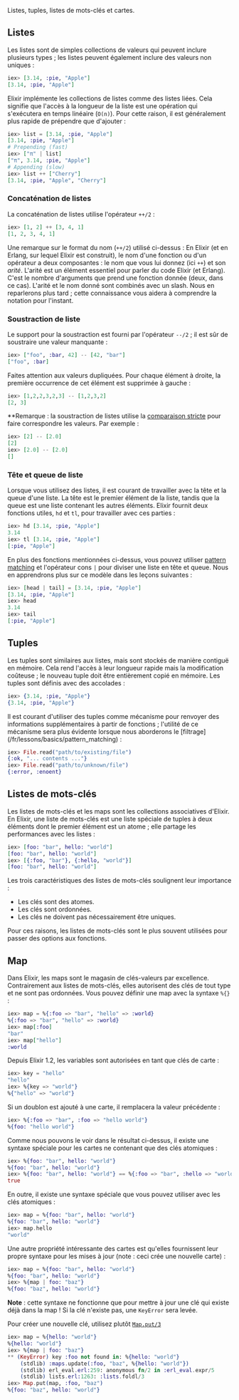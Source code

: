Listes, tuples, listes de mots-clés et cartes.

## Listes

Les listes sont de simples collections de valeurs qui peuvent inclure plusieurs types ; les listes peuvent également inclure des valeurs non uniques :

```elixir
iex> [3.14, :pie, "Apple"]
[3.14, :pie, "Apple"]
```

Elixir implémente les collections de listes comme des listes liées.
Cela signifie que l'accès à la longueur de la liste est une opération qui s'exécutera en temps linéaire (`O(n)`).
Pour cette raison, il est généralement plus rapide de prépendre que d'ajouter :

```elixir
iex> list = [3.14, :pie, "Apple"]
[3.14, :pie, "Apple"]
# Prepending (fast)
iex> ["π" | list]
["π", 3.14, :pie, "Apple"]
# Appending (slow)
iex> list ++ ["Cherry"]
[3.14, :pie, "Apple", "Cherry"]
```

### Concaténation de listes

La concaténation de listes utilise l'opérateur `++/2` :

```elixir
iex> [1, 2] ++ [3, 4, 1]
[1, 2, 3, 4, 1]
```

Une remarque sur le format du nom (`++/2`) utilisé ci-dessus :
En Elixir (et en Erlang, sur lequel Elixir est construit), le nom d'une fonction ou d'un opérateur a deux composantes : le nom que vous lui donnez (ici `++`) et son _arité_.
L'arité est un élément essentiel pour parler du code Elixir (et Erlang).
C'est le nombre d'arguments que prend une fonction donnée (deux, dans ce cas).
L'arité et le nom donné sont combinés avec un slash. Nous en reparlerons plus tard ; cette connaissance vous aidera à comprendre la notation pour l'instant.

### Soustraction de liste

Le support pour la soustraction est fourni par l'opérateur `--/2` ; il est sûr de soustraire une valeur manquante :

```elixir
iex> ["foo", :bar, 42] -- [42, "bar"]
["foo", :bar]
```

Faites attention aux valeurs dupliquées.
Pour chaque élément à droite, la première occurrence de cet élément est supprimée à gauche :

```elixir
iex> [1,2,2,3,2,3] -- [1,2,3,2]
[2, 3]
```

**Remarque : la soustraction de listes utilise la [comparaison stricte](/fr/lessons/basics/basics#comparison) pour faire correspondre les valeurs. Par exemple :

```elixir
iex> [2] -- [2.0]
[2]
iex> [2.0] -- [2.0]
[]
```

### Tête et queue de liste

Lorsque vous utilisez des listes, il est courant de travailler avec la tête et la queue d'une liste.
La tête est le premier élément de la liste, tandis que la queue est une liste contenant les autres éléments.
Elixir fournit deux fonctions utiles, `hd` et `tl`, pour travailler avec ces parties :

```elixir
iex> hd [3.14, :pie, "Apple"]
3.14
iex> tl [3.14, :pie, "Apple"]
[:pie, "Apple"]
```

En plus des fonctions mentionnées ci-dessus, vous pouvez utiliser [pattern matching](/fr/lessons/basics/pattern_matching) et l'opérateur cons `|` pour diviser une liste en tête et queue. Nous en apprendrons plus sur ce modèle dans les leçons suivantes :

```elixir
iex> [head | tail] = [3.14, :pie, "Apple"]
[3.14, :pie, "Apple"]
iex> head
3.14
iex> tail
[:pie, "Apple"]
```

## Tuples

Les tuples sont similaires aux listes, mais sont stockés de manière contiguë en mémoire.
Cela rend l'accès à leur longueur rapide mais la modification coûteuse ; le nouveau tuple doit être entièrement copié en mémoire.
Les tuples sont définis avec des accolades :

```elixir
iex> {3.14, :pie, "Apple"}
{3.14, :pie, "Apple"}
```

Il est courant d'utiliser des tuples comme mécanisme pour renvoyer des informations supplémentaires à partir de fonctions ; l'utilité de ce mécanisme sera plus évidente lorsque nous aborderons le [filtrage] (/fr/lessons/basics/pattern_matching) :

```elixir
iex> File.read("path/to/existing/file")
{:ok, "... contents ..."}
iex> File.read("path/to/unknown/file")
{:error, :enoent}
```

## Listes de mots-clés

Les listes de mots-clés et les maps sont les collections associatives d'Elixir.
En Elixir, une liste de mots-clés est une liste spéciale de tuples à deux éléments dont le premier élément est un atome ; elle partage les performances avec les listes :

```elixir
iex> [foo: "bar", hello: "world"]
[foo: "bar", hello: "world"]
iex> [{:foo, "bar"}, {:hello, "world"}]
[foo: "bar", hello: "world"]
```

Les trois caractéristiques des listes de mots-clés soulignent leur importance :

+ Les clés sont des atomes.
+ Les clés sont ordonnées.
+ Les clés ne doivent pas nécessairement être uniques.

Pour ces raisons, les listes de mots-clés sont le plus souvent utilisées pour passer des options aux fonctions.

## Map

Dans Elixir, les maps sont le magasin de clés-valeurs par excellence.
Contrairement aux listes de mots-clés, elles autorisent des clés de tout type et ne sont pas ordonnées.
Vous pouvez définir une map avec la syntaxe `%{}` :

```elixir
iex> map = %{:foo => "bar", "hello" => :world}
%{:foo => "bar", "hello" => :world}
iex> map[:foo]
"bar"
iex> map["hello"]
:world
```

Depuis Elixir 1.2, les variables sont autorisées en tant que clés de carte :

```elixir
iex> key = "hello"
"hello"
iex> %{key => "world"}
%{"hello" => "world"}
```

Si un doublon est ajouté à une carte, il remplacera la valeur précédente :

```elixir
iex> %{:foo => "bar", :foo => "hello world"}
%{foo: "hello world"}
```

Comme nous pouvons le voir dans le résultat ci-dessus, il existe une syntaxe spéciale pour les cartes ne contenant que des clés atomiques :

```elixir
iex> %{foo: "bar", hello: "world"}
%{foo: "bar", hello: "world"}
iex> %{foo: "bar", hello: "world"} == %{:foo => "bar", :hello => "world"}
true
```

En outre, il existe une syntaxe spéciale que vous pouvez utiliser avec les clés atomiques :

```elixir
iex> map = %{foo: "bar", hello: "world"}
%{foo: "bar", hello: "world"}
iex> map.hello
"world"
```

Une autre propriété intéressante des cartes est qu'elles fournissent leur propre syntaxe pour les mises à jour (note : ceci crée une nouvelle carte) :

```elixir
iex> map = %{foo: "bar", hello: "world"}
%{foo: "bar", hello: "world"}
iex> %{map | foo: "baz"}
%{foo: "baz", hello: "world"}
```

**Note** : cette syntaxe ne fonctionne que pour mettre à jour une clé qui existe déjà dans la map ! Si la clé n'existe pas, une `KeyError` sera levée.

Pour créer une nouvelle clé, utilisez plutôt [`Map.put/3`](https://hexdocs.pm/elixir/Map.html#put/3)

```elixir
iex> map = %{hello: "world"}
%{hello: "world"}
iex> %{map | foo: "baz"}
** (KeyError) key :foo not found in: %{hello: "world"}
    (stdlib) :maps.update(:foo, "baz", %{hello: "world"})
    (stdlib) erl_eval.erl:259: anonymous fn/2 in :erl_eval.expr/5
    (stdlib) lists.erl:1263: :lists.foldl/3
iex> Map.put(map, :foo, "baz")
%{foo: "baz", hello: "world"}
```